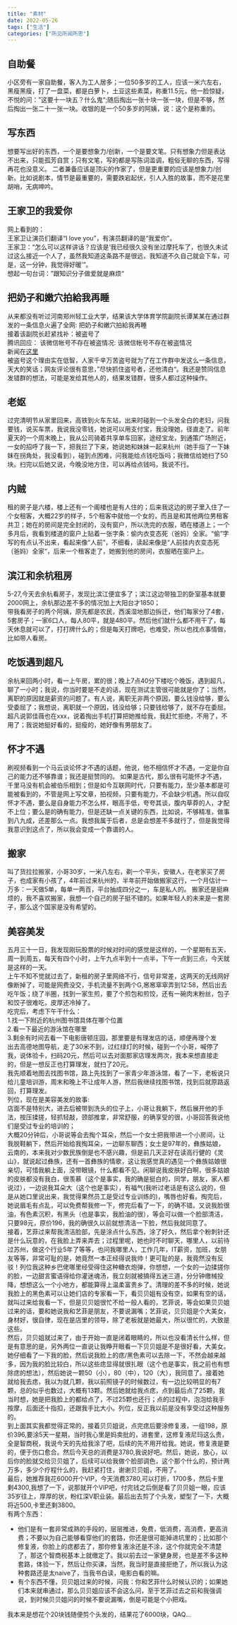 ```yaml
---
title: "素材"
date: 2022-05-26
tags: ["生活"]
categories: ["所见所闻所思"]
---
```


## 自助餐
小区旁有一家自助餐，客人为工人居多；一位50多岁的工人，应该一米六左右，黑瘦黑瘦，打了一盘菜，都是白萝卜，土豆这些素菜，称重11.5元，他一脸惊疑，不悦的问：”这要十一块五？什么鬼“;随后掏出一张十块一张一块，但是不够，然后掏出一张二十一张一块。收银的是一个50多岁的阿姨，说：这个是称重的。  


## 写东西
想要写出好的东西，一个是要想象力/创新，一个是要文笔。只有想象力但是表达不出来，只能孤芳自赏；只有文笔，写的都是写陈词滥调，粗俗无聊的东西，写得再花也没意义。
二者兼备应该是顶尖的作家了，但是更重要的应该是想象力/创新。比如说剧本，情节是最重要的，需要跌宕起伏，引人入胜的故事，而不是花里胡哨，无病呻吟。  

## 王家卫的我爱你
网上看到的：  
王家卫让演员们翻译“I love you”，有演员翻译的是“我爱你”。  
王家卫：“怎么可以这样讲话？应该是‘我已经很久没有坐过摩托车了，也很久未试过这么接近一个人了，虽然我知道这条路不是很远，我知道不久自己就会下车，可是，这一分钟，我觉得好暖’”。  
想起一句台词：”跟知识分子做爱就是麻烦“  


## 把奶子和嫩穴拍給我再睡
从来都没有听过河南郑州轻工业大学，结果该大学体育学院副院长谭某某在通过群发的一条信息火遍了全网: 把奶子和嫩穴拍給我再睡  
接着该副院长赶紧找补：被盗号了  
腾讯回应： 该微信帐号不存在被盗情况: 该微信帐号不存在被盗情况  
新闻在[这里](https://www.sydneytoday.com/content-1022445937073018)  
被盗号这个理由实在低智，人家千辛万苦盗号就为了在工作群中发这么一条信息，天大的笑话；网友评论很有意思，”尽快抓住盗号者，还他清白“。我还是赞同信息发错群的想法，可能是发给其他人的，结果发错群，很多人都过这种操作。  

## 老妪
过完清明节从家里回来，高铁到火车东站，出来时碰到一个头发全白的老妇，问我要钱，说买车票，我说我没零钱，她说可以用支付宝，我没理她，径直走了。前年夏天的一个周末晚上，我从公司骑着共享单车回家，途经宝龙，到通策广场附近，一女的招呼了我一下，把我拦了下来，她说她和妹妹一起来杭州（她手指了一下妹妹在拐角处，我没看到），碰到点困难，问我能给点钱吃饭吗；我微信给她扫了50块。扫完以后她又说，今晚没地方住，可以再给点钱吗，我说不行。  

## 内贼
租的房子是六楼，楼上还有一个阁楼也是有人住的；后来我这边的房子里入住了一个女租客，大概22岁的样子，5个租客中就他一个女的，而且是和其他两位男租客共卫；她在的房间是完全封闭的，没有窗户，所以洗完的衣服，晒在楼道上；一个多月后，我看到楼道的窗户上贴着一张字条：偷内衣变态死（爸妈）全家。“偷”字写的有点认不出来，看起来像“人前”，不细看，读起来像是“人前挂内衣变态死（爸妈）全家“，后来一个租客走了，她搬到他的房间，衣服晒在窗户上。  


## 滨江和余杭租房
5-27,今天去余杭看房子，发现比滨江便宜多了；滨江这边带独卫的卧室基本就要2000网上，余杭那边差不多的情况加上大阳台才1850；  
带我看房子的两个阿姨，原先都是农民，西溪湿地那边拆迁，他们每家分了4套，5套房子；一家6口人，每人80平，就是480平。然后他们就什么都不用干了，每天休息就可以了，打打牌什么的；但是每天打牌吧，也难受，所以也找点事情做，比如带人看房。  


## 吃饭遇到超凡
余杭来回两小时，看一上午房，累的很；晚上7点40分下楼吃个晚饭，遇到超凡，聊了一小时；我说，你当时要是不走的话，现在测试主管很可能就是你了；当然，离职的原因就是薪资的问题了。有人说，离职无非两个原因，要么钱没给够，要么受委屈了；我想说，离职就一个原因，钱没给够；只要钱给够了，就不存在委屈。  
超凡说郭佳薇也在xxx，说着掏出手机打算把她推给我，我赶忙拒绝，不用了，不用了；我说她挺好看的，挺瘦的，她好像有男朋友了。  

## 怀才不遇
刷视频看到一个马云谈论怀才不遇的话题，他说，他不相信怀才不遇，一定是你自己的能力还不够靠谱；我还是挺赞同的。
如果是古代，那么很有可能怀才不遇，千里马没有机会被伯乐相到；但是如今互联网时代，只要有能力，至少基本都是可能被看到的，不管是网上写文章，拍视频，只要有能力，不会缺少机遇。所以自叹怀才不遇，要么是自身能力不怎么样，眼高手低，夸夸其谈，腹内草莽的人，才配不上位；要么是的确有能力，但是还缺一点关键的东西，比如说，不够精准，做事到八九成，还差那么一点。我想我属于后者，总是会想差不多就行了，但是我觉得我意识到这点了，所以我会变成一个靠谱的人。  

## 搬家
叫了货拉拉搬家，小哥30岁，一米八左右，剃一个平头，安徽人，在老家买了房子，也成家有小孩了，4年前过来杭州的，半年前开始做搬家这行，一个月估计一万多：一天做5单，每单一两百，平台抽成四分之一，车是私人的。 搬家还是挺麻烦的，我不喜欢搬家，我想一个自己的房子挺不错的。如果年轻人的未来是一套房子，那么这个国家是没有希望的。  


## 美容美发
五月三十一日，我发现刚玩股票的时候对时间的感觉是这样的，一个星期有五天，周一到周五，每天有四个小时，上午九点半到十一点半，下午一点到三点，今天就是这样的一天。  
上午不知不觉就过去了，新租的房子里网络不行，信号非常差，这两天的无线网好像断掉了，可能是网费没交，手机流量不到两个G,窸窸窣窣弄到12:58，然后出去吃午饭；绕了半圈，找到一家生煎，要了个煎包和煎饺，还有一碗肉末粉丝，包子和饺子很难吃，皮厚还冷掉了。  
吃完后，考虑下午干什么：  
1.找一下附近的杭州图书馆具体在哪个位置  
2.看一下最近的游泳馆在哪里  
3.剩余有时间去看一下电影唐顿庄园，那里要是有理发店的话，顺便再理个发  
出去高德地图导航，走了30米不到，过红绿灯的时候，碰到一个小哥，喊停了我，说体验卡，扫码20元，然后可以去对面那家店理发两次，我本来想直接走的，但是一想反正也打算理发，就扫了20元。  
我先顺着地图去找图书馆，路上先找到了一家青少年游泳馆，看了一下，老板说只给儿童培训游，周末和晚上不让成年人游，然后我继续找图书馆，找到后就原路返回，打算理发。  
列位，现在是美容美发的故事:  
店面不是特别大，进去后被带到洗头的位子上，小哥让我躺下，然后展开他的手法，按压揉搓，轻抓轻敲，颈部推拿，非常舒服，的确享受的很，小哥回答我说他们是受过专业的培训的；  
大概20分钟后，小哥说等会去掏个耳朵，然后一个女士把我带进一个小房间，让我脱鞋躺下，然后开始给我掏耳朵，一边聊东聊西；女士是97年的，彝族姑娘，云南的，本来我对少数民族倒是也不感兴趣，但是前几天正好在读高行健的《灵山》，就说起过彝族，还有一首彝族的情歌，这让我感觉真的遇见一个彝族姑娘很亲切，可惜我躺上面，没带眼镜，什么都看不见。闲聊说我皮肤好白啊，很多姑娘的皮肤都没有我白，很羡慕（这个是事实，我的确是挺白的，同学，朋友，家人都说过），一边说我耳朵大（这个也是事实），有福气(我听过老话是有这么说的，但是从她口里说出来，我觉得果然员工是受过专业训练的)，嘴唇也好看。掏完后，她说眉毛有点乱，可以免费帮我修一下，修完后看了一下，的确不错。又说我脸很油，有色素沉积，有黑头（也是事实，我脸油的很），等会可以做一个脸部清洁，只要98元，原价196，我的确很久以前就想清洁一下脸，然后我就同意了。  
接着，艺菲过来帮我清洁脸部，先是涂点什么东西，涂了好久，然后拿个粉刺针还是什么玩意的，在我脸上弄来弄去；过程里呢，她也时不时聊天，哪里人，以前待过苏州，做这个行业5年了等等，也问我哪里人，工作几年，IT薪资，加班，女朋友等等，非常可耻的是，她竟然一本正经得说我帅！更可耻的是，我竟然没有反驳！列位我这种乡巴佬哪里经受得住这种糖衣炮弹，你想想，一个女的一边揉搓你的脸，一边甜言蜜语得给你灌迷魂汤，我立刻就被搞得五迷三道，分分钟缴械投降，想想这么一个小地方，都能算得上温柔富贵乡了。清理的差不多的时候，她说我脸上的黑色素可以让她们店的专家看一下，看贝贝姐有没有空，如果有空的话，就叫过来给我看一下，但是贝贝姐很忙不给一般人看的，艺菲说，等会如果贝贝姐过来的话，要和她说我和艺菲是朋友，不要说漏嘴；艺菲说，贝贝姐是个大美女，身材好，很自律，现在是店里的领导，除了老板就是她最大，所以很忙的，大致是这些。  
然后，贝贝姐就过来了，由于开始一直是闭着眼睛的，所以也没看清长什么样，但是有意思的是，另外两位一直说让我睁开眼看一下贝贝姐是不是很好看，大美女。她仔细看了一下我的脸，然后说我脸上的痣/黑色素可以去除一下，不然会越来越多，因为我的脸比较白，所以这些痣显得就很扎眼（这个也是事实，我之前也有想除痣的想法），然后她说一颗50（小），80（中），120（大），我同意了。接着她就给我去痣，我以为就几颗，我以前照镜子的时候数过，有一边比较明显的有7颗，总的似乎也数过，大概有13颗。然后她就给我点痣，点到最后点了25颗，我当时想，她是把我脸上的都给点了，不过25颗也还行；点的过程中，泡泡给我手按摩，后面还十指扣，还跟我手比大小。列位，反正我以前是没有享受过这种服务的。  
到上面其实我都觉得正常的，接着贝贝姐说，点完痣后要涂修复液，一组198，原价396,要涂5天一星期，当时我心里是妈卖批的，进套里，这修复液尼玛这么贵，全是智商税，我说今天的先给我涂了吧，后续的先不用开给我。她说，修复液是要的，便于伤口愈合。然后今天总的消费是3780,我说好吧。然后，她说，放心，以后你的脸就交给贝贝姐了，后续可以给我做个脸部调色，这个那个什么的，预计两万多，多少个疗程什么的，我赶紧打住，谢谢贝贝姐，不用了。  
最后，她推荐我花6000开个VIP，今天消费3780,可以打折，1700多，然后卡里剩4300,我想了一下，说那就开个VIP吧，付完钱之后倒是看了贝贝姐一眼，应该35岁往上，厚厚的状，粉红深V职业装。最后出去剪了个头发，塑型了一下，大概将近500,卡里还剩3800。  
有两个东西：  
* 他们是有一套非常成熟的手段的，层层推进，免费，低消费，高消费，更高消费；不要以为自己能够看穿他们的套路，你还是很可能掉进坑里的；比如那个修复液，你脸上的痣都去了，那你修复液涂还是不涂，这个你就完全不清楚了，那这个智商税基本上就缴定了。我以前去过一家健身房，也是差不多这种套路，体验一下，然后让你买课，当然，我当时是直接拒绝了，所以我认为这种套路还是太naive了，当我书白读，电影白看的嘛。  
* 有个东西不懂，贝贝姐过来的时候，问我：你和艺菲什么时候认识的；如果她们本来就串通过，那么贝贝姐应该不会这么问，至于艺菲过去之前和我强调说，到时候贝贝姐问的时候不要说漏嘴，倒是可能是个小把戏。  


我本来是想花个20块钱随便剪个头发的，结果花了6000块，QAQ...  

